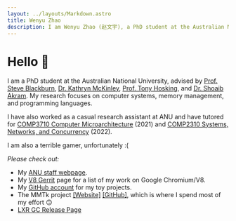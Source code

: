 ```yaml
---
layout: ../layouts/Markdown.astro
title: Wenyu Zhao
description: I am Wenyu Zhao (赵文宇), a PhD student at the Australian National University. My research focuses on computer systems, memory management, and programming languages.
---
```


# Hello 🌚

I am a PhD student at the Australian National University, advised by [Prof. Steve Blackburn](https://users.cecs.anu.edu.au/~steveb), [Dr. Kathryn McKinley](https://www.cs.utexas.edu/~mckinley/), [Prof. Tony Hosking](https://hosking.github.io/), and [Dr. Shoaib Akram](https://shbakram.github.io/).
My research focuses on computer systems, memory management, and programming languages.

I have also worked as a casual research assistant at ANU and have tutored for [COMP3710 Computer Microarchitecture](https://cs.anu.edu.au/courses/comp3710-uarch) (2021) and [COMP2310 Systems, Networks, and Concurrency](https://comp.anu.edu.au/courses/comp2310) (2022).

I am also a terrible gamer, unfortunately :(

_Please check out:_

* My [ANU staff webpage](https://cecs.anu.edu.au/people/wenyu-zhao).
* My [V8 Gerrit](https://chromium-review.googlesource.com/q/owner:%22Wenyu+Zhao%22) page for a list of my work on Google Chromium/V8.
* My [GitHub account](https://github.com/wenyuzhao) for my toy projects.
* The MMTk project [[Website]](https://www.mmtk.io) [[GitHub]](https://github.com/mmtk), which is where I spend most of my effort 🙃
* [LXR GC Release Page](https://lxr.wenyu.me)